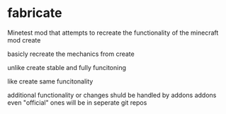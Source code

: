 # fabricate
Minetest mod that attempts to recreate the functionality of the minecraft mod create

basicly recreate the mechanics from create

unlike create
	stable and fully funcitoning

like create
	same funcitonality
 
additional functionality or changes shuld be handled by addons
addons even "official" ones will be in seperate git repos
